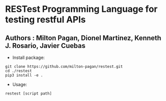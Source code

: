 # RESTest Programming Language for testing restful APIs

## Authors : Milton Pagan, Dionel Martinez, Kenneth J. Rosario, Javier Cuebas

* Install package:
```
git clone https://github.com/milton-pagan/restest.git
cd ./restest
pip3 install -e .
```

* Usage:
```
restest [script path]
```

